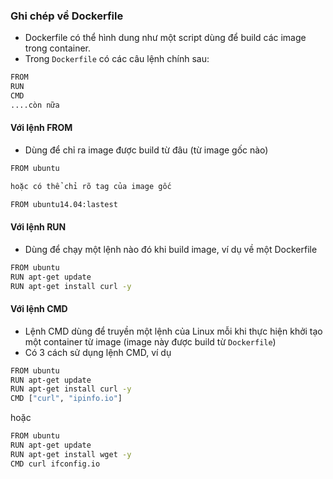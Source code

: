 ### Ghi chép về Dockerfile
- Dockerfile có thể hình dung như một script dùng để build các image trong container.
- Trong `Dockerfile` có các câu lệnh chính sau:
```sh
FROM
RUN
CMD
....còn nữa
```

#### Với lệnh FROM
- Dùng để chỉ ra image được build từ đâu (từ image gốc nào)
```sh
FROM ubuntu

hoặc có thể chỉ rõ tag của image gốc

FROM ubuntu14.04:lastest
```

#### Với lệnh RUN
- Dùng để chạy một lệnh nào đó khi build image, ví dụ về một Dockerfile
```sh
FROM ubuntu
RUN apt-get update
RUN apt-get install curl -y
```


#### Với lệnh CMD
- Lệnh CMD dùng để truyền một lệnh của Linux mỗi khi thực hiện khởi tạo một container từ image (image này được build từ `Dockerfile`)
- Có 3 cách sử dụng lệnh CMD, ví dụ 
```sh 
FROM ubuntu
RUN apt-get update
RUN apt-get install curl -y
CMD ["curl", "ipinfo.io"]
```
hoặc
```sh 
FROM ubuntu
RUN apt-get update
RUN apt-get install wget -y
CMD curl ifconfig.io
```

